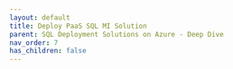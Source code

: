 ```yaml
---
layout: default
title: Deploy PaaS SQL MI Solution
parent: SQL Deployment Solutions on Azure - Deep Dive
nav_order: 7
has_children: false
---
```

